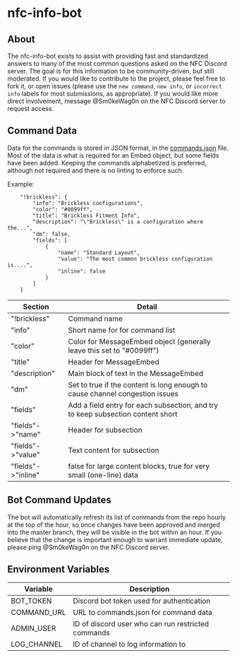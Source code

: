 # nfc-info-bot

## About

The nfc-info-bot exists to assist with providing fast and standardized answers to many of the most common questions asked on the NFC Discord server. The goal is for this information to be community-driven, but still moderated. If you would like to contribute to the project, please feel free to fork it, or open issues (please use the `new command`, `new info`, or `incorrect info` labels for most submissions, as appropriate). If you would like more direct involvement, message @Sm0keWag0n on the NFC Discord server to request access.

## Command Data

Data for the commands is stored in JSON format, in the [commands.json](commands.json) file. Most of the data is what is required for an Embed object, but some fields have been added. Keeping the commands alphabetized is preferred, although not required and there is no linting to enforce such.

Example:
```
    "!brickless": {
        "info": "Brickless configurations",
        "color": "#0099ff",
        "title": "Brickless Fitment Info",
        "description": "\"Brickless\" is a configuration where the...",
        "dm": false,
        "fields": [
            {
                "name": "Standard Layout",
                "value": "The most common brickless configuration is....",
                "inline": false
            }
        ]
    }
```

|Section   |Detail   |
|---|---|
|"!brickless"   |Command name   |
|"info"   |Short name for for command list   |
|"color"   |Color for MessageEmbed object (generally leave this set to "#0099ff")  |
|"title"   |Header for MessageEmbed   |
|"description"   |Main block of text in the MessageEmbed   |
|"dm"   |Set to true if the content is long enough to cause channel congestion issues   |
|"fields"   |Add a field entry for each subsection, and try to keep subsection content short   |
|"fields"->"name"   |Header for subsection   |
|"fields"->"value"   |Text content for subsection   |
|"fields"->"inline"   |false for large content blocks, true for very small (one-line) data   |

## Bot Command Updates

The bot will automatically refresh its list of commands from the repo hourly at the top of the hour, so once changes have been approved and merged into the master branch, they will be visible in the bot within an hour. If you believe that the change is important enough to warrant immediate update, please ping @Sm0keWag0n on the NFC Discord server.

## Environment Variables

| Variable | Description |
|-|-|
| BOT_TOKEN | Discord bot token used for authentication |
| COMMAND_URL | URL to commands.json for command data |
| ADMIN_USER | ID of discord user who can run restricted commands |
| LOG_CHANNEL | ID of channel to log information to |
